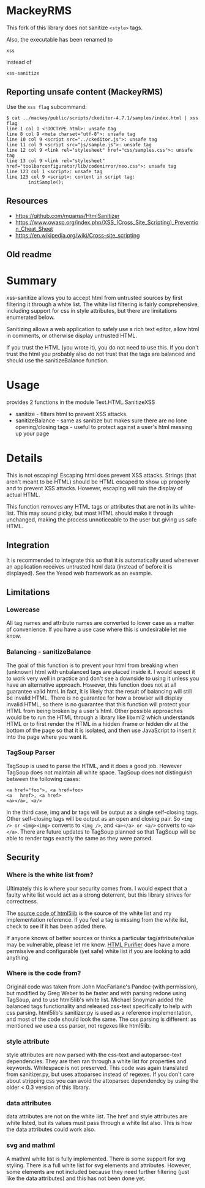# MackeyRMS 

This fork of this library does not sanitize `<style>` tags.

Also, the executable has been renamed to 

    xss

instead of 

    xss-sanitize


## Reporting unsafe content (MackeyRMS)


Use the `xss flag` subcommand:

```
$ cat ../mackey/public/scripts/ckeditor-4.7.1/samples/index.html | xss flag
line 1 col 1 <!DOCTYPE html>: unsafe tag
line 8 col 9 <meta charset="utf-8">: unsafe tag
line 10 col 9 <script src="../ckeditor.js">: unsafe tag
line 11 col 9 <script src="js/sample.js">: unsafe tag
line 12 col 9 <link rel="stylesheet" href="css/samples.css">: unsafe tag
line 13 col 9 <link rel="stylesheet" href="toolbarconfigurator/lib/codemirror/neo.css">: unsafe tag
line 123 col 1 <script>: unsafe tag
line 123 col 9 <script>: content in script tag:
        initSample();

```

## Resources

* https://github.com/mganss/HtmlSanitizer
* https://www.owasp.org/index.php/XSS_(Cross_Site_Scripting)_Prevention_Cheat_Sheet
* https://en.wikipedia.org/wiki/Cross-site_scripting


## Old readme

# Summary

xss-sanitize allows you to accept html from untrusted sources by first filtering it through a white list.
The white list filtering is fairly comprehensive, including support for css in style attributes, but there are limitations enumerated below.

Sanitizing allows a web application to safely use a rich text editor, allow html in comments, or otherwise display untrusted HTML.

If you trust the HTML (you wrote it), you do not need to use this.
If you don't trust the html you probably also do not trust that the tags are balanced and should use the sanitizeBalance function.

# Usage

provides 2 functions in the module Text.HTML.SanitizeXSS

* sanitize - filters html to prevent XSS attacks.
* sanitizeBalance - same as sanitize but makes sure there are no lone opening/closing tags - useful to protect against a user's html messing up your page


# Details

This is not escaping! Escaping html does prevent XSS attacks. Strings (that aren't meant to be HTML) should be HTML escaped to show up properly and to prevent XSS attacks. However, escaping will ruin the display of actual HTML.

This function removes any HTML tags or attributes that are not in its white-list. This may sound picky, but most HTML should make it through unchanged, making the process unnoticeable to the user but giving us safe HTML. 


## Integration

It is recommended to integrate this so that it is automatically used whenever an application receives untrusted html data (instead of before it is displayed). See the Yesod web framework as an example.


## Limitations

### Lowercase

All tag names and attribute names are converted to lower case as a matter of convenience. If you have a use case where this is undesirable let me know.

### Balancing - sanitizeBalance

The goal of this function is to prevent your html from breaking when (unknown) html with unbalanced tags are placed inside it. I would expect it to work very well in practice and don't see a downside to using it unless you have an alternative approach. However, this function does not at all guarantee valid html. In fact, it is likely that the result of balancing will still be invalid HTML. There is no guarantee for how a browser will display invalid HTML, so there is no guarantee that this function will protect your HTML from being broken by a user's html. Other possible approaches would be to run the HTML through a library like libxml2 which understands HTML or to first render the HTML in a hidden iframe or hidden div at the bottom of the page so that it is isolated, and then use JavaScript to insert it into the page where you want it.

### TagSoup Parser

TagSoup is used to parse the HTML, and it does a good job. However TagSoup does not maintain all white space. TagSoup does not distinguish between the following cases:

    <a href="foo">, <a href=foo>
    <a   href>, <a href>
    <a></a>, <a/>

In the third case, img and br tags will be output as a single self-closing tags. Other self-closing tags will be output as an open and closing pair. So `<img /> or <img><img>` converts to `<img />`, and `<a></a> or <a/>` converts to `<a></a>`.  There are future updates to TagSoup planned so that TagSoup will be able to render tags exactly the same as they were parsed.


## Security

### Where is the white list from?

Ultimately this is where your security comes from. I would expect that a faulty white list would act as a strong deterrent, but this library strives for correctness.

The [source code of html5lib](https://github.com/html5lib/html5lib-python/blob/master/html5lib/sanitizer.py) is the source of the white list and my implementation reference. If you feel a tag is missing from the white list, check to see if it has been added there.

If anyone knows of better sources or thinks a particular tag/attribute/value may be vulnerable, please let me know.
[HTML Purifier](http://htmlpurifier.org/live/smoketests/printDefinition.php) does have a more permissive and configurable (yet safe) white list if you are looking to add anything.

### Where is the code from?

Original code was taken from John MacFarlane's Pandoc (with permission), but modified by Greg Weber to be faster and with parsing redone using TagSoup, and to use html5lib's white list.
Michael Snoyman added the balanced tags functionality and released css-text specifically to help with css parsing.
html5lib's sanitizer.py is used as a reference implementation, and most of the code should look the same. The css parsing is different: as mentioned we use a css parser, not regexes like html5lib.

### style attribute

style attributes are now parsed with the css-text and autoparsec-text dependencies. They are then ran through a white list for properties and keywords. Whitespace is not preserved. This code was again translated from sanitizer.py, but uses attoparsec instead of regexes. If you don't care about stripping css you can avoid the attoparsec dependendcy by using the older < 0.3 version of this library.

### data attributes

data attributes are not on the white list.
The href and style attributes are white listed, but its values must pass through a white list also. This is how the data attributes could work also.

### svg and mathml

A mathml white list is fully implemented. There is some support for svg styling. 
There is a full white list for svg elements and attributes. However, some elements are not included because they need further filtering (just like the data attributes) and this has not been done yet.
